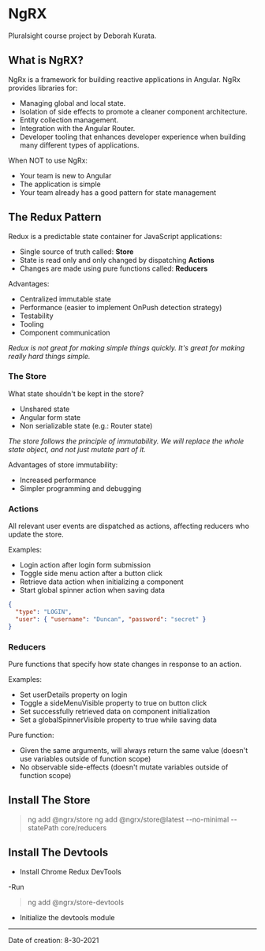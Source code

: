 # NgRX

Pluralsight course project by Deborah Kurata.

## What is NgRX?

NgRx is a framework for building reactive applications in Angular. NgRx provides libraries for:

- Managing global and local state.
- Isolation of side effects to promote a cleaner component architecture.
- Entity collection management.
- Integration with the Angular Router.
- Developer tooling that enhances developer experience when building many different types of applications.

When NOT to use NgRx:

- Your team is new to Angular
- The application is simple
- Your team already has a good pattern for state management

## The Redux Pattern

Redux is a predictable state container for JavaScript applications:

- Single source of truth called: **Store**
- State is read only and only changed by dispatching **Actions**
- Changes are made using pure functions called: **Reducers**

Advantages:

- Centralized immutable state
- Performance (easier to implement OnPush detection strategy)
- Testability
- Tooling
- Component communication

_Redux is not great for making simple things quickly. It's great for making really hard things simple._

### The Store

What state shouldn't be kept in the store?

- Unshared state
- Angular form state
- Non serializable state (e.g.: Router state)

_The store follows the principle of immutability. We will replace the whole state object, and not just mutate part of it._

Advantages of store immutability:

- Increased performance
- Simpler programming and debugging

### Actions

All relevant user events are dispatched as actions, affecting reducers who update the store.

Examples:

- Login action after login form submission
- Toggle side menu action after a button click
- Retrieve data action when initializing a component
- Start global spinner action when saving data

```json
{
  "type": "LOGIN",
  "user": { "username": "Duncan", "password": "secret" }
}
```

### Reducers

Pure functions that specify how state changes in response to an action.

Examples:

- Set userDetails property on login
- Toggle a sideMenuVisible property to true on button click
- Set successfully retrieved data on component initialization
- Set a globalSpinnerVisible property to true while saving data

Pure function:

- Given the same arguments, will always return the same value (doesn't use variables outside of function scope)
- No observable side-effects (doesn't mutate variables outside of function scope)

## Install The Store

> ng add @ngrx/store
> ng add @ngrx/store@latest --no-minimal --statePath core/reducers

## Install The Devtools

- Install Chrome Redux DevTools

-Run

> ng add @ngrx/store-devtools

- Initialize the devtools module

---

Date of creation: 8-30-2021
